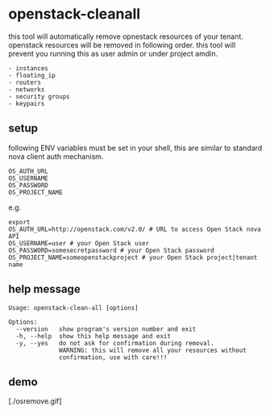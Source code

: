 # openstack-cleanall

this tool will automatically remove opnestack resources
of your tenant.
openstack resources will be removed in following order.
this tool will prevent you running this as user admin or under project amdin.

    - instances 
    - floating_ip
    - routers 
    - networks
    - security groups
    - keypairs


## setup  

following ENV variables must be set in your shell, this are similar to standard
nova client auth mechanism.

```
OS_AUTH_URL
OS_USERNAME
OS_PASSWORD
OS_PROJECT_NAME
```

e.g.

```
export 
OS_AUTH_URL=http://openstack.com/v2.0/ # URL to access Open Stack nova API
OS_USERNAME=user # your Open Stack user
OS_PASSWORD=somesecretpassword # your Open Stack password
OS_PROJECT_NAME=someopenstackproject # your Open Stack project|tenant name
```
## help message

```
Usage: openstack-clean-all [options]

Options:
  --version   show program's version number and exit
  -h, --help  show this help message and exit
  -y, --yes   do not ask for confirmation during removal.
              WARNING: this will remove all your resources without
              confirmation, use with care!!!
```

## demo 
[./osremove.gif]
